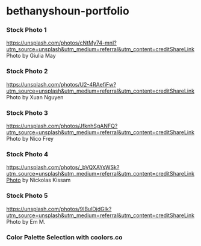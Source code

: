 # bethanyshoun-portfolio











### Stock Photo 1 
https://unsplash.com/photos/cNtMy74-mnI?utm_source=unsplash&utm_medium=referral&utm_content=creditShareLink Photo by Giulia May

### Stock Photo 2
https://unsplash.com/photos/U2-4RAefiFw?utm_source=unsplash&utm_medium=referral&utm_content=creditShareLink Photo by Xuan Nguyen

### Stock Photo 3 
https://unsplash.com/photos/JfknhSgANFQ?utm_source=unsplash&utm_medium=referral&utm_content=creditShareLink Photo by Nico Frey

### Stock Photo 4
https://unsplash.com/photos/_bVQXAYsWSk?utm_source=unsplash&utm_medium=referral&utm_content=creditShareLinkPhoto by Nickolas Kissam

### Stock Photo 5
https://unsplash.com/photos/9IBulDjdGIk?utm_source=unsplash&utm_medium=referral&utm_content=creditShareLink Photo by Em M.

### Color Palette Selection with coolors.co